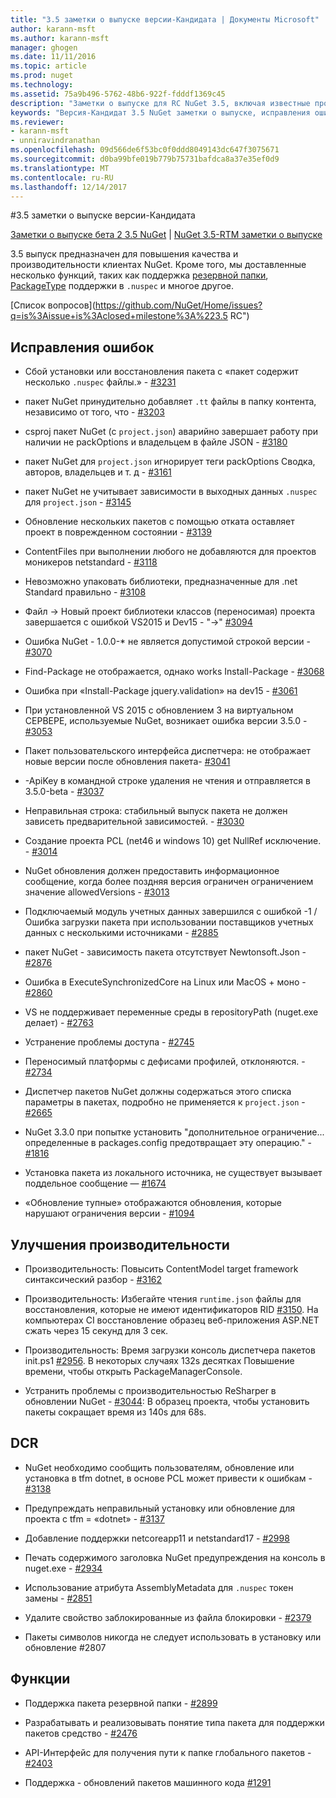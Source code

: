 ```yaml
---
title: "3.5 заметки о выпуске версии-Кандидата | Документы Microsoft"
author: karann-msft
ms.author: karann-msft
manager: ghogen
ms.date: 11/11/2016
ms.topic: article
ms.prod: nuget
ms.technology: 
ms.assetid: 75a9b496-5762-48b6-922f-fdddf1369c45
description: "Заметки о выпуске для RC NuGet 3.5, включая известные проблемы, исправленные ошибки, добавленные функции и DCR."
keywords: "Версия-Кандидат 3.5 NuGet заметки о выпуске, исправления ошибок, известные проблемы, добавлены функции, DCR"
ms.reviewer:
- karann-msft
- unniravindranathan
ms.openlocfilehash: 09d566de6f53bc0f0ddd8049143dc647f3075671
ms.sourcegitcommit: d0ba99bfe019b779b75731bafdca8a37e35ef0d9
ms.translationtype: MT
ms.contentlocale: ru-RU
ms.lasthandoff: 12/14/2017
---
```

#<a name="35-rc-release-notes"></a>3.5 заметки о выпуске версии-Кандидата

[Заметки о выпуске бета 2 3.5 NuGet](../release-notes/nuget-3.5-Beta2.md) | [NuGet 3.5-RTM заметки о выпуске](../release-notes/nuget-3.5-RTM.md)

3.5 выпуск предназначен для повышения качества и производительности клиентах NuGet. Кроме того, мы доставленные несколько функций, таких как поддержка [резервной папки](https://github.com/NuGet/Home/issues/2899), [PackageType](https://github.com/NuGet/Home/issues/2476) поддержки в `.nuspec` и многое другое.

[Список вопросов](https://github.com/NuGet/Home/issues?q=is%3Aissue+is%3Aclosed+milestone%3A%223.5 RC")

## <a name="bug-fixes"></a>Исправления ошибок

* Сбой установки или восстановления пакета с «пакет содержит несколько `.nuspec` файлы.» - [#3231](https://github.com/NuGet/Home/issues/3231)

* пакет NuGet принудительно добавляет `.tt` файлы в папку контента, независимо от того, что - [#3203](https://github.com/NuGet/Home/issues/3203)

* csproj пакет NuGet (с `project.json`) аварийно завершает работу при наличии не packOptions и владельцем в файле JSON - [#3180](https://github.com/NuGet/Home/issues/3180)

* пакет NuGet для `project.json` игнорирует теги packOptions Сводка, авторов, владельцев и т. д - [#3161](https://github.com/NuGet/Home/issues/3161)

* пакет NuGet не учитывает зависимости в выходных данных `.nuspec` для `project.json`  -  [#3145](https://github.com/NuGet/Home/issues/3145)

* Обновление нескольких пакетов с помощью отката оставляет проект в поврежденном состоянии - [#3139](https://github.com/NuGet/Home/issues/3139)

* ContentFiles при выполнении любого не добавляются для проектов моникеров netstandard - [#3118](https://github.com/NuGet/Home/issues/3118)

* Невозможно упаковать библиотеки, предназначенные для .net Standard правильно - [#3108](https://github.com/NuGet/Home/issues/3108)

* Файл -> Новый проект библиотеки классов (переносимая) проекта завершается с ошибкой VS2015 и Dev15 - "->" [#3094](https://github.com/NuGet/Home/issues/3094)

* Ошибка NuGet - 1.0.0-* не является допустимой строкой версии - [#3070](https://github.com/NuGet/Home/issues/3070)

* Find-Package не отображается, однако works Install-Package - [#3068](https://github.com/NuGet/Home/issues/3068)

* Ошибка при «Install-Package jquery.validation» на dev15 - [#3061](https://github.com/NuGet/Home/issues/3061)

* При установленной VS 2015 с обновлением 3 на виртуальном СЕРВЕРЕ, используемые NuGet, возникает ошибка версии 3.5.0 - [#3053](https://github.com/NuGet/Home/issues/3053)

* Пакет пользовательского интерфейса диспетчера: не отображает новые версии после обновления пакета- [#3041](https://github.com/NuGet/Home/issues/3041)

* -ApiKey в командной строке удаления не чтения и отправляется в 3.5.0-beta - [#3037](https://github.com/NuGet/Home/issues/3037)

* Неправильная строка: стабильный выпуск пакета не должен зависеть предварительной зависимостей. - [#3030](https://github.com/NuGet/Home/issues/3030)

* Создание проекта PCL (net46 и windows 10) get NullRef исключение. - [#3014](https://github.com/NuGet/Home/issues/3014)

* NuGet обновления должен предоставить информационное сообщение, когда более поздняя версия ограничен ограничением значение allowedVersions - [#3013](https://github.com/NuGet/Home/issues/3013)

* Подключаемый модуль учетных данных завершился с ошибкой -1 / Ошибка загрузки пакета при использовании поставщиков учетных данных с несколькими источниками - [#2885](https://github.com/NuGet/Home/issues/2885)

* пакет NuGet - зависимость пакета отсутствует Newtonsoft.Json - [#2876](https://github.com/NuGet/Home/issues/2876)

* Ошибка в ExecuteSynchronizedCore на Linux или MacOS + моно - [#2860](https://github.com/NuGet/Home/issues/2860)

* VS не поддерживает переменные среды в repositoryPath (nuget.exe делает) - [#2763](https://github.com/NuGet/Home/issues/2763)

* Устранение проблемы доступа - [#2745](https://github.com/NuGet/Home/issues/2745)

* Переносимый платформы с дефисами профилей, отклоняются. - [#2734](https://github.com/NuGet/Home/issues/2734)

* Диспетчер пакетов NuGet должны содержаться этого списка параметры в пакетах, подробно не применяется к `project.json`  -  [#2665](https://github.com/NuGet/Home/issues/2665)

* NuGet 3.3.0 при попытке установить "дополнительное ограничение... определенные в packages.config предотвращает эту операцию." - [#1816](https://github.com/NuGet/Home/issues/1816)

* Установка пакета из локального источника, не существует вызывает поддельное сообщение — [#1674](https://github.com/NuGet/Home/issues/1674)

* «Обновление тупные» отображаются обновления, которые нарушают ограничения версии - [#1094](https://github.com/NuGet/Home/issues/1094)

## <a name="performance-improvements"></a>Улучшения производительности

* Производительность: Повысить ContentModel target framework синтаксический разбор - [#3162](https://github.com/NuGet/Home/issues/3162)

* Производительность: Избегайте чтения `runtime.json` файлы для восстановления, которые не имеют идентификаторов RID [#3150](https://github.com/NuGet/Home/issues/3150). На компьютерах CI восстановление образец веб-приложения ASP.NET сжать через 15 секунд для 3 сек.

* Производительность: Время загрузки консоль диспетчера пакетов init.ps1 [#2956](https://github.com/NuGet/Home/issues/2956). В некоторых случаях 132s десятках Повышение времени, чтобы открыть PackageManagerConsole.

* Устранить проблемы с производительностью ReSharper в обновлении NuGet - [#3044](https://github.com/NuGet/Home/issues/3044): В образец проекта, чтобы установить пакеты сокращает время из 140s для 68s.

## <a name="dcrs"></a>DCR

* NuGet необходимо сообщить пользователям, обновление или установка в tfm dotnet, в основе PCL может привести к ошибкам - [#3138](https://github.com/NuGet/Home/issues/3138)

* Предупреждать неправильный установку или обновление для проекта с tfm = «dotnet» - [#3137](https://github.com/NuGet/Home/issues/3137)

* Добавление поддержки netcoreapp11 и netstandard17 - [#2998](https://github.com/NuGet/Home/issues/2998)

* Печать содержимого заголовка NuGet предупреждения на консоль в nuget.exe - [#2934](https://github.com/NuGet/Home/issues/2934)

* Использование атрибута AssemblyMetadata для `.nuspec` токен замены - [#2851](https://github.com/NuGet/Home/issues/2851)

* Удалите свойство заблокированные из файла блокировки - [#2379](https://github.com/NuGet/Home/issues/2379)

* Пакеты символов никогда не следует использовать в установку или обновление #2807

## <a name="features"></a>Функции

* Поддержка пакета резервной папки - [#2899](https://github.com/NuGet/Home/issues/2899)

* Разрабатывать и реализовывать понятие типа пакета для поддержки пакетов средство - [#2476](https://github.com/NuGet/Home/issues/2476)

* API-Интерфейс для получения пути к папке глобального пакетов - [#2403](https://github.com/NuGet/Home/issues/2403)

* Поддержка - обновлений пакетов машинного кода [#1291](https://github.com/NuGet/Home/issues/1291)
